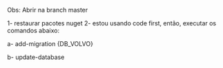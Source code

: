 Obs: Abrir na branch master

1- restaurar pacotes nuget 
2- estou usando code first, então, executar os comandos abaixo:

  a- add-migration {DB_VOLVO}
  
  b- update-database
